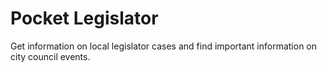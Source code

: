 # Pocket Legislator
Get information on local legislator cases and find important information on city council events. 
